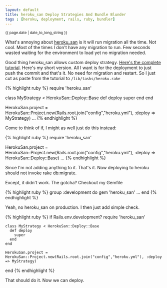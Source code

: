 ```yaml
---
layout: default
title: heroku_san Deploy Strategies And Bundle Blunder
tags : [heroku, deployment, rails, ruby, bundler]
---
```

<p><small>{{ page.date | date_to_long_string }}</small></p>

What's annoying about [heroku_san](https://github.com/fastestforward/heroku_san) is it will run migration all the time. Not cool. Most of the times I don't have any migration to run. Few seconds wasted waiting for the environment to load yet no migration needed.

Good thing heroku_san allows custom deploy strategy. [Here's the complete tutorial](https://github.com/fastestforward/heroku_san/wiki/Deploy-Strategies). Here's my short version. All I want is for the deployment to just push the commit and that's it. No need for migration and restart. So I just cut as paste from the tutorial to `/lib/tasks/heroku.rake`

{% highlight ruby %}
  require 'heroku_san'
  
  class MyStrategy < HerokuSan::Deploy::Base
    def deploy
      super
    end
  end
  
  HerokuSan.project = HerokuSan::Project.new(Rails.root.join("config","heroku.yml"), :deploy => MyStrategy)
  ...
{% endhighlight %}
    
Come to think of if, I might as well just do this instead:

{% highlight ruby %}
  require 'heroku_san'
  
  HerokuSan.project = HerokuSan::Project.new(Rails.root.join("config","heroku.yml"), :deploy => HerokuSan::Deploy::Base)
  ...
{% endhighlight %}
    
Since I'm not adding anything to it. That's it. Now deploying to heroku should not invoke rake db:migrate.

Except, it didn't work. The gotcha? Checkout my Gemfile

{% highlight ruby %}
  group :development do
    gem 'heroku_san'
    ...
  end
{% endhighlight %}
    
Yeah, no heroku_san on production. I then just add simple check.

{% highlight ruby %}
  if Rails.env.development?
    require 'heroku_san'
    
    class MyStrategy < HerokuSan::Deploy::Base
      def deploy
        super
      end
    end
  
    HerokuSan.project = HerokuSan::Project.new(Rails.root.join("config","heroku.yml"), :deploy => MyStrategy)
  end
{% endhighlight %}
    
That should do it. Now we can deploy.